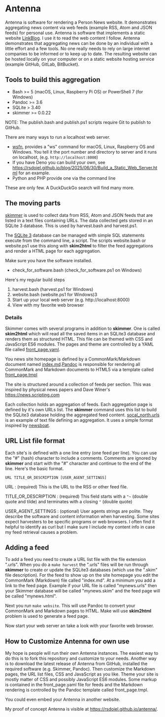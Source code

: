 
# Antenna

Antenna is software for rendering a Person News website. It demonstrates aggregating news content via web feeds (example RSS, Atom and JSON feeds) for personal use. Antenna is software that implements a static website [LinkBlog](https://en.wikipedia.org/wiki/Linklog). I use it to read the web content I follow. Antenna demonstrates that aggregating news can be done by an individual with a little effort and a few tools. No one really needs to rely on large internet companies to be informed or to keep up to date. The resulting website can be hosted locally on your computer or on a static website hosting service (example GitHub, GitLab, BitBucket).

## Tools to build this aggregation

- Bash >= 5 (macOS, Linux, Raspberry Pi OS) or PowerShell 7 (for Windows)
- Pandoc >= 3.6
- SQLite > 3.40
- skimmer >= 0.0.22

NOTE: The publish.bash and publish.ps1 scripts require Git to publish to GitHub.

There are many ways to run a localhost web server.

- [wsfn](https://github.com/caltechlibrary/wsfn/releases), provides a "ws" command for macOS, Linux, Raspberry OS and Windows. You tell it the port number and directory to server and it runs on localhost, (e.g. `http://localhost:8000`)
- If you have Deno you can build your own, see <https://rsdoiel.github.io/blog/2025/06/30/Build_a_Static_Web_Server.html> for an example.
- Python and PHP provide one via the command line

These are only few. A DuckDuckGo search will find many more.

## The moving parts

[skimmer](https://rsdoiel.github.io/skimmer) is used to collect data from RSS, Atom and JSON feeds that are listed in a text files containing URLs. The data collected gets stored in an SQLite 3 database. This is used by harvest.bash and harvest.ps1.

The [SQLite 3](https://sqlite.org) database can be managed with simple SQL statements execute from the command line, a script. The scripts website.bash or website.ps1 use this along with **skim2html** to filter the feed aggregations and render a HTML page for each aggregation. 

Make sure you have the software installed. 

- check_for_software.bash (check_for_software.ps1 on Windows)

Here's my regular build steps

1. harvest.bash (harvest.ps1 for Windows)
2. website.bash (website.ps1 for Windows)3
3. Start up your local web server (e.g. http://localhost:8000)
4. View with my favorite web browser

### Details

Skimmer comes with several programs in addition to **skimmer**. One is called **skim2html** which will read all the saved items in an SQLite3 database and renders them as structured HTML. This file can be themed with CSS and JavaScript ES6 modules.  The pages and theme are controlled by a YAML file called [front_page.yaml](front_page.yaml).

You news site homepage is defined by a CommonMark/Markdown document named [index.md](index.md).[Pandoc](https://pandoc.org) is responsible for rendering all CommonMark and Markdown documents to HTML5 via a template called [front_page.tmpl](front_page.tmpl)

The site is structured around a collection of feeds per section. This was inspired by physical news papers and Dave Winer's <https://news.scripting.com>

Each collection holds an aggregation of feeds. Each aggregation page is defined by it's own URLs list. The **skimmer** command uses this  list to build the SQLite3 database holding the  aggregated feed content. [socal_north.urls](socal_north.urls) is an example of text file  defining an aggregation. It uses a simple format inspired by [newsboat](https://newsboat.org).

## URL List file format

Each site's is defined with a one line entry (one feed per line). You can use the "#" (hash) character to include a comments. Comments are ignored by **skimmer** and start with the "#" character and continue to the end of the line. Here's the basic format.

~~~
URL TITLE_OR_DESCRIPTION [USER_AGENT_SETTINGS]
~~~

URL
: (required) This is the URL to the  RSS or other feed file.

TITLE_OR_DESCRIPTION
: (required) This field starts with a `"~` (double quote and tilde) and terminates with a closing `"` (double quote)

USER_AGENT_SETTINGS
: (optional) User agents strings are polite. They describe the software and  content information when harvesting. Some sites expect harvesters to be specific programs or web browsers. I often find it helpful to identify as curl but I make sure  I include my content info in case my feed retrieval causes a problem.

## Adding a feed

To add a feed you need to create a URL list file with the file extension ".urls". When you
do a `make harvest` the ".urls" files will be run through **skimmer** to create or update the SQLite3 databases (which use the ".skim" file description). For the feed to show up on the site homepage you edit the CommonMark (Markdown) file called "index.md". At a minimum you add a link to the feed page. Example if your URL file is called "mynews.urls" then your Skimmer database will be called "mynews.skim" and the feed page will be called "mynews.html".

Next you run `make website`. This will use Pandoc to convert your CommonMark and Markdown pages to HTML. Make will use **skim2html** problem is used to generate a feed page.

Now start your web server an take a look with your favorite web browser.

## How to Customize Antenna for own use

My hope is people will run their own Antenna instances.  The easiest way to do this is to fork this repository and customize to your needs. Another way is to download the latest release of Antenna from GitHub, installed the required software (e.g. Skimmer, Pandoc). Then customize the Markdown pages, the URL list files, CSS and JavaScript as you like. Theme your site is mostly matter of CSS and possibly JavaScript ES6 modules. Some markup is contained in the front_page.yaml file for feeds and the Markdown rendering is controlled by the Pandoc template called front_page.tmpl.

You could even embed your Antenna in another website.

My proof of concept Antenna is visible at <https://rsdoiel.github.io/antenna/>.
